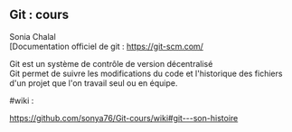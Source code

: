 ## Git : cours
Sonia Chalal    
[Documentation officiel de git : https://git-scm.com/


Git est un système de contrôle de version décentralisé    
Git permet de suivre les modifications du code et l'historique des fichiers d'un projet que l'on travail seul ou en équipe.

#wiki :    

https://github.com/sonya76/Git-cours/wiki#git---son-histoire
